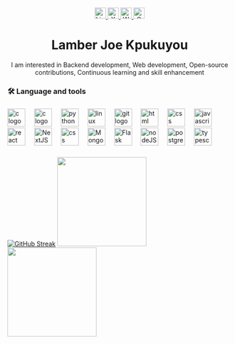 ###
<div align="center">
  <a href="https://www.linkedin.com/in/lamber-j-kpukuyou" target="_blank">
    <img src="https://img.shields.io/static/v1?message=LinkedIn&logo=linkedin&label=&color=0077B5&logoColor=white&labelColor=&style=for-the-badge" height="25" alt="LinkedIn logo" />
  </a>
  <a href="https://x.com/lamber_j" target="_blank">
    <img src="https://img.shields.io/static/v1?message=X&logo=twitter&label=&color=000000&logoColor=white&labelColor=&style=for-the-badge" height="25" alt="X logo" />
  </a>
  <a href="https://wa.me/231881574186" target="_blank">
    <img src="https://img.shields.io/static/v1?message=WhatsApp&logo=whatsapp&label=&color=25D366&logoColor=white&labelColor=&style=for-the-badge" height="25" alt="WhatsApp logo" />
  </a>
   <a href="mailto:joekpukuyou5@gmail.com" target="_blank">
    <img src="https://img.shields.io/static/v1?message=Gmail&logo=gmail&label=&color=EA4335&logoColor=white&labelColor=&style=for-the-badge" height="25" alt="Gmail logo" />
  </a>
</div>

###

<h1 align="center">Lamber Joe Kpukuyou</h1>
<p align="center">I am interested in	Backend development, Web development, Open-source contributions, Continuous learning and skill enhancement </p>

###
<!--p>
  <img src="https://img.shields.io/github/last-commit/Lamber22/Lamber22?color=blue&label=last%20updated&style=flat" />
</p-->

<h3 align="left">🛠 Language and tools</h3>

###
<div align="left">
  <img src="https://pcbwayfile.s3-us-west-2.amazonaws.com/web/21/11/18/1558323980054.jpg" height="40" alt="c logo"  />
  <img width="12" />
  <img src="https://cdn.jsdelivr.net/gh/devicons/devicon/icons/c/c-original.svg" height="40" alt="c logo"  />
  <img width="12" />
  <img src="https://cdn.jsdelivr.net/gh/devicons/devicon/icons/python/python-original.svg" height="40" alt="python logo"  />
  <img width="12" />
  <img src="https://cdn.jsdelivr.net/gh/devicons/devicon/icons/linux/linux-original.svg" height="40" alt="linux logo"  />
  <img width="12" />
  <img src="https://cdn.jsdelivr.net/gh/devicons/devicon/icons/git/git-original.svg" height="40" alt="git logo"  />
  <img width="12" />
  <img src="https://logos-download.com/wp-content/uploads/2017/07/HTML5_badge.png" height="40" alt="html logo" />
  <img width="12" />
  <img src="https://logospng.org/download/css-3/logo-css-3-1536.png" height="40" alt="css logo" />
  <img width="12" />
  <img src="https://cdn.jsdelivr.net/gh/devicons/devicon/icons/javascript/javascript-original.svg" height="40" alt="javascript logo"  />
  <img width="12" />
  <img src="https://tse2.mm.bing.net/th/id/OIP.2R-Y6NpgeI1r1ZCNp3x3rAAAAA?w=300&h=300&rs=1&pid=ImgDetMain&o=7&rm=3" height="40" alt="react logo"  />
  <img width="12" />
  <img src="https://fiverr-res.cloudinary.com/images/t_main1,q_auto,f_auto,q_auto,f_auto/gigs/237403755/original/93351be822bba1c12a2bd249938526ada8a11845/make-a-modern-web-app-for-you.png" height="40" alt="NextJS logo"  />
  <img width="12" />
 <img src="https://pngimg.com/uploads/mysql/mysql_PNG23.png" height="40" alt="css logo" />
  <img width="12" />
 <img src="https://th.bing.com/th/id/R.6c9c76e3b4bc315dbdbd846fc45e5d39?rik=jya%2bQveE5GOZGg&riu=http%3a%2f%2fwww.mimastech.com%2fwp-content%2fuploads%2f2017%2f02%2fmongodb-logo.png&ehk=0twpwa%2f5gI%2b8Iyr%2bnIdNToOccO2E3XgTHQ9kR84lSOI%3d&risl=&pid=ImgRaw&r=0" height="40" alt="MongoDB logo" />
  <img width="12" />
  <img src="https://tse4.mm.bing.net/th/id/OIP.gc8-FBibt7bGBCR40QxYbAHaKA?w=820&h=1108&rs=1&pid=ImgDetMain&o=7&rm=3" height="40" alt="Flask logo" />
  <img width="12" />
 <img src="https://i.ytimg.com/vi/oR6oi0EB6-I/maxresdefault.jpg" height="40" alt="nodeJS logo" />
    <img width="12" />
 <img src="https://www.pngkey.com/png/detail/466-4667821_postgres-logo.png" height="40" alt="postgres logo" />
    <img width="12" />
 <img src="https://th.bing.com/th/id/R.db17271498520a876e66b63cf621db7a?rik=6RHNPenQa%2bWoNQ&pid=ImgRaw&r=0" height="40" alt="typescript logo" />
</div>

###

[![GitHub Streak](https://github-readme-streak-stats.herokuapp.com/?user=Lamber22)](https://git.io/streak-stats)
<img height="200em" src="https://github-profile-summary-cards.vercel.app/api/cards/repos-per-language?username=Lamber22"/>
<img height="200em" src="https://github-profile-summary-cards.vercel.app/api/cards/stats?username=Lamber22&theme=github"/>

###
 
